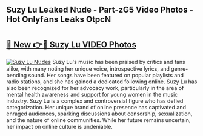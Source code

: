 ## Suzy Lu Le𝚊ked N𝚞de - Part-zG5 Video Photos - Hot Onlyf𝚊ns Le𝚊ks OtpcN

# <h2><a href="http://ac45197.deff.icu/?id=Suzy+Lu">🔗 New 👉🔴 Suzy Lu VIDEO Photos</a></h2>

[![Suzy Lu N𝚞des](https://i.imgur.com/rIISA9y.gif)](http://ac45197.deff.icu/?id=Suzy+Lu)
Suzy Lu's music has been praised by critics and fans alike, with many noting her unique voice, introspective lyrics, and genre-bending sound. Her songs have been featured on popular playlists and radio stations, and she has gained a dedicated following online. Suzy Lu has also been recognized for her advocacy work, particularly in the area of mental health awareness and support for young women in the music industry. Suzy Lu is a complex and controversial figure who has defied categorization. Her unique brand of online presence has captivated and enraged audiences, sparking discussions about censorship, sexualization, and the nature of online communities. While her future remains uncertain, her impact on online culture is undeniable.
